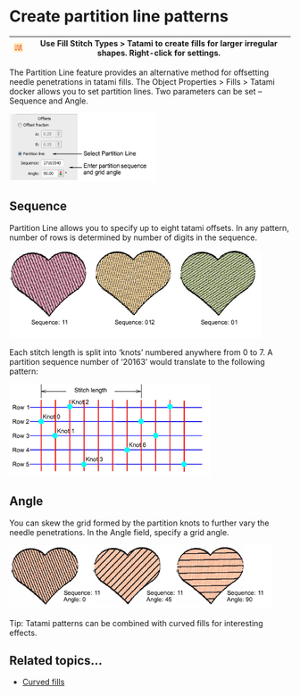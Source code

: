 # Create partition line patterns

| ![TatamiFill00015.png](assets/TatamiFill00015.png) | Use Fill Stitch Types > Tatami to create fills for larger irregular shapes. Right-click for settings. |
| -------------------------------------------------- | ----------------------------------------------------------------------------------------------------- |

The Partition Line feature provides an alternative method for offsetting needle penetrations in tatami fills. The Object Properties > Fills > Tatami docker allows you to set partition lines. Two parameters can be set – Sequence and Angle.

![patterns00016.png](assets/patterns00016.png)

## Sequence

Partition Line allows you to specify up to eight tatami offsets. In any pattern, number of rows is determined by number of digits in the sequence.

![patterns00019.png](assets/patterns00019.png)

Each stitch length is split into ‘knots’ numbered anywhere from 0 to 7\. A partition sequence number of ‘20163’ would translate to the following pattern:

![patterns00022.png](assets/patterns00022.png)

## Angle

You can skew the grid formed by the partition knots to further vary the needle penetrations. In the Angle field, specify a grid angle.

![patterns00025.png](assets/patterns00025.png)

Tip: Tatami patterns can be combined with curved fills for interesting effects.

## Related topics...

- [Curved fills](../curves/Curved_fills)
